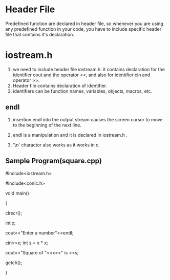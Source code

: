 

# Header File

Predefined function are declared in header file, so whenever you are using any predefined function in your code, you have to include specific header file that contains it's declaration.









# iostream.h

1. we need to include header file iostream.h. it contains declaration for the identifier cout and the operator <<, and also for identifier cin and operator >>.
2. Header file contains declaration of identifier.
3. identifiers can be function names, variables, objects, macros, etc.
## endl

1. insertion endl into the output stream causes the screen cursor to move to the beginning of the next line.

2. endl is a manipulation and it is declared in iostream.h .
3. '\n' charactor also works as it works in c.




## Sample Program(square.cpp)

#include<iostream.h>

#include<conic.h>

void main()

{

clrscr();

int x;

cout<<"Enter a number"<<endl;

cin>>x;
int s = x * x;

cout<<"Square of "<<x<<" is <<s;

getch();

}



